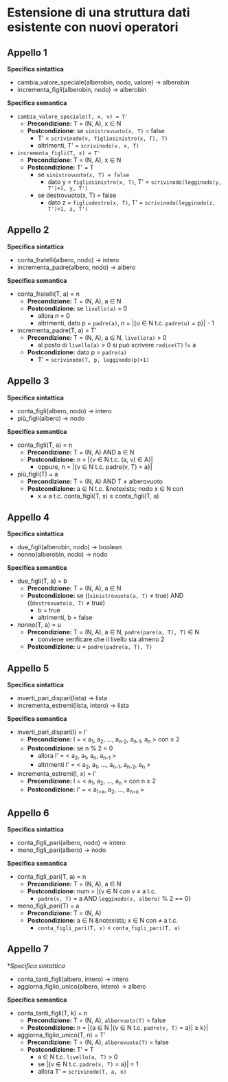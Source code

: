 # Estensione di una struttura dati esistente con nuovi operatori

## Appello 1
**Specifica sintattica**
* cambia_valore_speciale(alberobin, nodo, valore) &rightarrow; alberobin
* incrementa_figli(alberobin, nodo) &rightarrow; alberobin

**Specifica semantica**
* `cambia_valore_speciale(T, x, v) = T'`
  * **Precondizione:** T = (N, A), x &in; N
  * **Postcondizione:** se `sinistrovuoto(x, T)` = false
    * T' = `scrivinodo(v, figliosinistro(x, T), T)`
    * altrimenti, T' = `scrivinodo(v, x, T)`
* `incrementa_figli(T, x) = T'`
  * **Precondizione:** T = (N, A), x &in; N
  * **Postcondizione:** T' = T
    * se `sinistrovuoto(x, T) = false`
      * dato y = `figliosinistro(x, T)`, T' = `scrivinodo(legginodo(y, T')+1, y, T')`
    * se destrovuoto(x, T) = false
      * dato z = `figliodestro(x, T)`, T' = `scrivinodo(legginodo(z, T')+1, z, T')`

## Appello 2
**Specifica sintattica**
* conta_fratelli(albero, nodo) &rightarrow; intero
* incrementa_padre(albero, nodo) &rightarrow; albero

**Specifica semantica**
* conta_fratelli(T, a) = n
  * **Precondizione:** T = (N, A), a &in; N
  * **Postcondizione:** se `livello(a)` = 0
    * allora n = 0
    * altrimenti, dato p = `padre(a)`, n = |{u &in; N t.c. `padre(u)` = p}| - 1
* incrementa_padre(T, a) = T'
  * **Precondizione:** T = (N, A), a &in; N, `livello(a)` > 0
    * al posto di `livello(a)` > 0 si può scrivere `radice(T)` != a
  * **Postcondizione:** dato p = `padre(a)`
    * T' = `scrivinodo(T, p, legginodo(p)+1)`
    
## Appello 3
**Specifica sintattica**
* conta_figli(albero, nodo) &rightarrow; intero
* più_figli(albero) &rightarrow; nodo

**Specifica semantica**
* conta_figli(T, a) = n
  * **Precondizione:** T = (N, A) AND a &in; N
  * **Postcondizione:** n = |{v &in; N t.c. (a, v) &in; A}|
    * oppure, n = |{v &in; N t.c. padre(v, T) = a}|
* più_figli(T) = a
  * **Precondizione:** T = (N, A) AND T &ne; alberovuoto
  * **Postcondizione:** a &in; N t.c. &notexists; nodo x &in; N con
    * x &ne; a t.c. conta_figli(T, x) &ge; conta_figli(T, a)
    
## Appello 4
**Specifica sintattica**
* due_figli(alberobin, nodo) &rightarrow; boolean
* nonno(alberobin, nodo) &rightarrow; nodo

**Specifica semantica**
* due_figli(T, a) = b
  * **Precondizione:** T = (N, A), a &in; N
  * **Postcondizione:** se ((`sinistrovuoto(a, T)` &ne; true) AND ((`destrovuoto(a, T)` &ne; true)
    * b = true
    * altrimenti, b = false
* nonno(T, a) = u
  * **Precondizione:** T = (N, A), a &in; N, `padre(pare(a, T), T)` &in; N
    * conviene verificare che il livello sia almeno 2
  * **Postcondizione:** u = `padre(padre(a, T), T)`
  
## Appello 5
**Specifica sintattica**
* inverti_pari_dispari(lista) &rightarrow; lista
* incrementa_estremi(lista, intero) &rightarrow; lista

**Specifica semantica**
* inverti_pari_dispari(l) = l'
  * **Precondizione:** l = < a<sub>1</sub>, a<sub>2</sub>, ..., a<sub>n-2</sub>, a<sub>n-1</sub>, a<sub>n</sub> > con &ge; 2
  * **Postcondizione:** se n % 2 = 0
    * allora l' = < a<sub>2</sub>, a<sub>1</sub>, a<sub>n</sub>, a<sub>n-1</sub> >
    * altrimenti l' = < a<sub>2</sub>, a<sub>1</sub>, ..., a<sub>n-1</sub>, a<sub>n-2</sub>, a<sub>n</sub> >
* incrementa_estremi(l, x) = l'
  * **Precondizione:** l = < a<sub>1</sub>, a<sub>2</sub>, ..., a<sub>n</sub> > con n &ge; 2
  * **Postcondizione:** l' = < a<sub>1+x</sub>, a<sub>2</sub>, ..., a<sub>n+x</sub> >
 
## Appello 6
**Specifica sintattica**
* conta_figli_pari(albero, nodo) &rightarrow; intero
* meno_figli_pari(albero) &rightarrow; nodo

**Specifica semantica**
* conta_figli_pari(T, a) = n
  * **Precondizione:** T = (N, A), a &in; N
  * **Postcondizione:** num = |{v &in; N con v &ne; a t.c. 
    * `padre(v, T)` = a AND `legginodo(v, albero)` % 2 == 0}
* meno_figli_pari(T) = a
  * **Precondizione:** T = (N, A)
  * **Postcondizione:** a &in; N &notexists; x &in; N con &ne; a t.c.
    * `conta_figli_pari(T, x)` < `conta_figli_pari(T, a)`
    
## Appello 7
**Specifica sintattica*
* conta_tanti_figli(albero, intero) &rightarrow; intero
* aggiorna_figlio_unico(albero, intero) &rightarrow; albero

**Specifica semantica**
* conta_tanti_figli(T, k) = n
  * **Precondizione:** T = (N, A), `albervuoto(T)` = false
  * **Postcondizione:** n = |{a &in; N |{v &in; N t.c. `padre(v, T)` = a}| &ge; k}|
* aggiorna_figlio_unico(T, n) = T'
  * **Precondizione:** T = (N, A), `alberovuoto(T)` = false
  * **Postcondizione:** T' = T
    * a &in; N t.c. `livello(a, T)` > 0
    * se |{v &in; N t.c. `padre(v, T)` = a}| = 1
    * allora T' = `scrivinodo(T, a, n)`
